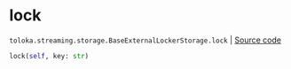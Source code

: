 # lock
`toloka.streaming.storage.BaseExternalLockerStorage.lock` | [Source code](https://github.com/Toloka/toloka-kit/blob/v1.2.3/src/streaming/storage.py#L45)

```python
lock(self, key: str)
```

